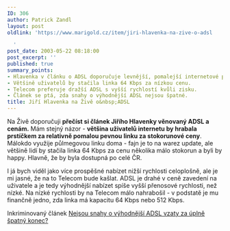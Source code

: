 ```yaml
---
ID: 306
author: Patrick Zandl
layout: post
oldlink: 'https://www.marigold.cz/item/jiri-hlavenka-na-zive-o-adsl

  '
post_date: 2003-05-22 08:18:00
post_excerpt: ''
published: true
summary_points:
- Hlavenka v článku o ADSL doporučuje levnější, pomalejší internetové připojení.
- Většině uživatelů by stačila linka 64 Kbps za nízkou cenu.
- Telecom preferuje dražší ADSL s vyšší rychlostí kvůli zisku.
- Článek se ptá, zda snahy o výhodnější ADSL nejsou špatné.
title: Jiří Hlavenka na Živě o&nbsp;ADSL
---
```


<p>
Na Živě doporučuji <STRONG>přečíst si článek Jiřího Hlavenky věnovaný ADSL a cenám.</STRONG> Mám stejný názor - <STRONG>většina uživatelů internetu by hrabala prstíčkem za relativně pomalou pevnou linku za stokorunové ceny</STRONG>. Málokdo využije půlmegovou linku doma - fajn je to na warez update, ale většině lidí by stačila linka 64 Kbps za cenu několika málo stokorun a byli by happy. Hlavně, že by byla dostupná po celé ČR. </p>

<p>
I já bych viděl jako více prospěšné nabízet nižší rychlosti celoplošně, ale je mi jasné, že na to Telecom bude kašlat. ADSL je drahé v ceně zavedení na uživatele&#160;a je tedy výhodnější nabízet spíše vyšší přenosové rychlosti, než nízké. Na nízké rychlosti&#160;by na Telecom málo nahrabošil - v podstatě je mu finančně jedno, zda linka má kapacitu 64 Kbps nebo 512 Kbps. </p>

<p>
Inkriminovaný článek <A href="http://www.zive.cz/h/Byznys/Ar.asp?ARI=110872&amp;CAI=2034" target=_blank>Nejsou snahy o výhodnější ADSL vzaty za úplně špatný konec?</A></p>